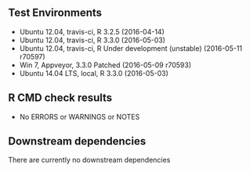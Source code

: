 ## Test Environments
- Ubuntu 12.04, travis-ci, R 3.2.5 (2016-04-14)
- Ubuntu 12.04, travis-ci, R 3.3.0 (2016-05-03)
- Ubuntu 12.04, travis-ci, R Under development (unstable) (2016-05-11 r70597)
- Win 7, Appveyor, 3.3.0 Patched (2016-05-09 r70593)
- Ubuntu 14.04 LTS, local, R 3.3.0 (2016-05-03)

## R CMD check results
- No ERRORS or WARNINGS or NOTES

## Downstream dependencies
There are currently no downstream dependencies


